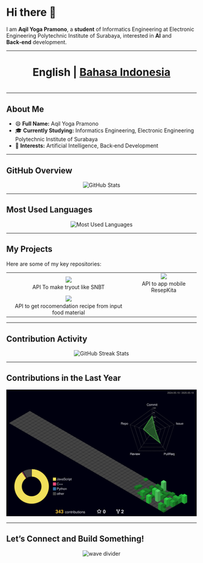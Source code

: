 # Hi there 👋

I am **Aqil Yoga Pramono**, a **student** of Informatics Engineering at Electronic Engineering Polytechnic Institute of Surabaya, interested in **AI** and **Back‑end** development.

---

<h4 align="center" style="font-size: 2.0em;">
  <strong>English</strong> | 
  <a href="languageSkill/README.ID.md">Bahasa Indonesia</a>
</h4>

---

## About Me

- 😄 **Full Name:** Aqil Yoga Pramono  
- 🎓 **Currently Studying:** Informatics Engineering, Electronic Engineering Polytechnic Institute of Surabaya  
- 🌱 **Interests:** Artificial Intelligence, Back‑end Development  

---

## GitHub Overview

<p align="center">
<img src="https://github-readme-stats.vercel.app/api?username=AqilYogaPramono&show_icons=true&show=stars,commits,prs,prs_merged,prs_merged_percentage,issues,discussions_started,discussions_answered&theme=dark&hide_border=false" alt="GitHub Stats" />
</p>

---

## Most Used Languages

<p align="center">
  <img
    src="https://github-readme-stats.vercel.app/api/top-langs/?username=AqilYogaPramono&layout=compact&theme=dark&hide=Other"
    alt="Most Used Languages"
  />
</p>

---

## My Projects

Here are some of my key repositories:

<table>
  <tr>
    <td align="center">
      <a href="https://github.com/AqilYogaPramono/LuLuSin-API">
        <img src="https://img.shields.io/badge/Lulusin-API-%23FFD700.svg?style=flat&logo=github" height="40"/><br/>
      </a>
      API To make tryout like SNBT
    </td>
    <td align="center">
      <a href="https://github.com/AqilYogaPramono/ResepKita-API">
        <img src="https://img.shields.io/badge/ResepKita-API-%23DC143C.svg?style=flat&logo=github" height="40"/><br/>
      </a>
      API to app mobile ResepKita
    </td>
  </tr>
  <tr>
    <td align="center">
      <a href="https://github.com/AqilYogaPramono/ResepKita-AI">
        <img src="https://img.shields.io/badge/ResepKita-AI-%23FFD700.svg?style=flat&logo=github" height="40"/><br/>
      </a>
      API to get rocomendation recipe from input food material
    </td>
    <td></td>
  </tr>
</table>

---

## Contribution Activity

<p align="center">
  <img src="https://github-readme-streak-stats.herokuapp.com/?user=AqilYogaPramono&theme=dark&hide_border=false" alt="GitHub Streak Stats" />
</p>

---

## Contributions in the Last Year

<p align="center">
  <img src="profile-3d-contrib/profile-night-green.svg" alt="3D contributions graph" />
</p>

---

## Let’s Connect and Build Something!

<p align="center">
  <img src="https://capsule-render.vercel.app/api?type=waving&color=gradient&section=footer" alt="wave divider" />
</p>
